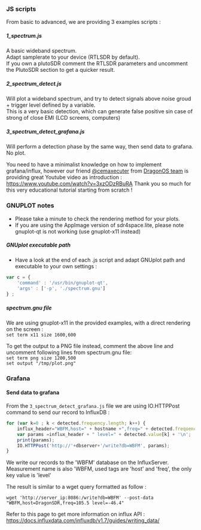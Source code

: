### JS scripts

From basic to advanced, we are providing  3 examples scripts :

##### 1_spectrum.js
A basic wideband spectrum.    
Adapt samplerate to your device (RTLSDR by default).  
If you own a plutoSDR comment the RTLSDR parameters and uncomment the PlutoSDR section to get a quicker result.  

##### 2_spectrum_detect.js
Will plot a wideband spectrum, and try to detect signals above noise groud + trigger level defined by a variable.  
This is a very basic detection, which can generate false positive sin case of strong of close EMI (LCD screens, computers)

##### 3_spectrum_detect_grafana.js
Will perform a detection phase by the same way, then send data to grafana. No plot.  
  
You need to have a minimalist knowledge on how to implement grafana/influx, however our friend [@cemaxecuter](https://twitter.com/cemaxecuter) from [DragonOS team](https://sourceforge.net/projects/dragonos-focal/) is providing great Youtube video as introduction : https://www.youtube.com/watch?v=3xzODzRBuRA
Thank you so much for this very educational tutorial starting from scratch !

### GNUPLOT notes

- Please take a minute to check the rendering method for your plots.
- If you are using the AppImage version of sdr4space.lite,  please note gnuplot-qt is not working (use gnuplot-x11 instead)  

##### GNUplot executable path


- Have a look at the end of each .js script and adapt GNUplot path and executable to your own settings :

```` javascript
var c = {
    'command' : '/usr/bin/gnuplot-qt', 
    'args' : ['-p', './spectrum.gnu']
} ;

````


##### spectrum.gnu file  

We are using gnuplot-x11 in the provided examples, with a direct rendering on the screen :  
`set term x11 size 1600,600`  

To get the output to a PNG file instead, comment the above line and uncomment  following lines from spectrum.gnu file:  
`set term png size 1200,500`  
`set output "/tmp/plot.png"`  

### Grafana 
#### Send data to grafana

From the `3_spectrum_detect_grafana.js` file we are using IO.HTTPPost command to send our record to InfluxDB :  

```` javascript
for (var k=0 ; k < detected.frequency.length; k++) {
 	influx_header="WBFM,host=" + hostname +",freq=" + detected.frequency[k];
	var params =influx_header + " level=" + detected.value[k] + '\n';
	print(params);
	IO.HTTPPost('http://'+dbserver+'/write?db=WBFM', params);  
}
````
We write our records to the 'WBFM' database on the InfluxServer.  
Measurement name is also 'WBFM, used tags are 'host' and 'freq', the only key value is 'level'  

The result is similar to a wget query formatted as follow :  

`wget 'http://server_ip:8086:/write?db=WBFM' --post-data "WBFM,host=DragonSDR,freq=105.5 level=-46.4"`


Refer to this page to get more information on influx API : https://docs.influxdata.com/influxdb/v1.7/guides/writing_data/
